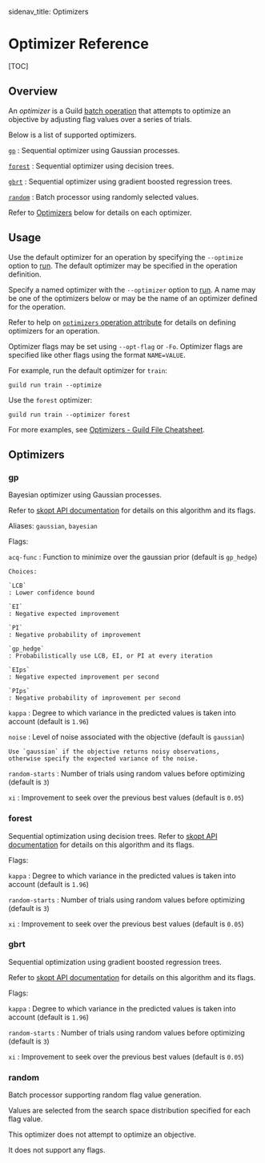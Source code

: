 sidenav_title: Optimizers

# Optimizer Reference

[TOC]

## Overview

An *optimizer* is a Guild [batch operation](ref:batch) that attempts
to optimize an objective by adjusting flag values over a series of
trials.

Below is a list of supported optimizers.

[`gp`](#gp)
: Sequential optimizer using Gaussian processes.

[`forest`](#forest)
: Sequential optimizer using decision trees.

[`gbrt`](#gbrt)
: Sequential optimizer using gradient boosted regression trees.

[`random`](#random)
: Batch processor using randomly selected values.

Refer to [Optimizers](#optimizers) below for details on each
optimizer.

## Usage

Use the default optimizer for an operation by specifying the
`--optimize` option to [run](cmd:run). The default optimizer may be
specified in the operation definition.

Specify a named optimizer with the `--optimizer` option to
[run](cmd:run). A name may be one of the optimizers below or may be
the name of an optimizer defined for the operation.

Refer to help on [`optimizers` operation
attribute](/reference/guildfile.md#operation-optimizers) for details
on defining optimizers for an operation.

Optimizer flags may be set using `--opt-flag` or `-Fo`. Optimizer
flags are specified like other flags using the format ``NAME=VALUE``.

For example, run the default optimizer for `train`:

``` command
guild run train --optimize
```

Use the `forest` optimizer:

``` command
guild run train --optimizer forest
```

For more examples, see [Optimizers - Guild File
Cheatsheet](/cheatsheets/guildfile.md#optimizers).

## Optimizers

### gp

Bayesian optimizer using Gaussian processes.

Refer to [skopt API
documentation](https://scikit-optimize.github.io/#skopt.gp_minimize)
for details on this algorithm and its flags.

Aliases: `gaussian`, `bayesian`

Flags:

`acq-func`
: Function to minimize over the gaussian prior (default is `gp_hedge`)

    Choices:

    `LCB`
    : Lower confidence bound

    `EI`
    : Negative expected improvement

    `PI`
    : Negative probability of improvement

    `gp_hedge`
    : Probabilistically use LCB, EI, or PI at every iteration

    `EIps`
    : Negative expected improvement per second

    `PIps`
    : Negative probability of improvement per second

`kappa`
: Degree to which variance in the predicted values is taken into
  account (default is `1.96`)

`noise`
: Level of noise associated with the objective (default is `gaussian`)

    Use `gaussian` if the objective returns noisy observations,
    otherwise specify the expected variance of the noise.

`random-starts`
: Number of trials using random values before optimizing (default is `3`)

`xi`
: Improvement to seek over the previous best values (default is `0.05`)

### forest

Sequential optimization using decision trees. Refer to [skopt API
documentation](https://scikit-optimize.github.io/#skopt.forest_minimize)
for details on this algorithm and its flags.

Flags:

`kappa`
: Degree to which variance in the predicted values is taken into
  account (default is `1.96`)

`random-starts`
: Number of trials using random values before optimizing (default is
  `3`)

`xi`
: Improvement to seek over the previous best values (default is
  `0.05`)

### gbrt

Sequential optimization using gradient boosted regression trees.

Refer to [skopt API
documentation](https://scikit-optimize.github.io/#skopt.gbrt_minimize)
for details on this algorithm and its flags.

Flags:

`kappa`
: Degree to which variance in the predicted values is taken into
  account (default is `1.96`)

`random-starts`
: Number of trials using random values before optimizing (default is
  `3`)

`xi`
: Improvement to seek over the previous best values (default is
  `0.05`)

### random

Batch processor supporting random flag value generation.

Values are selected from the search space distribution specified for
each flag value.

This optimizer does not attempt to optimize an objective.

It does not support any flags.
